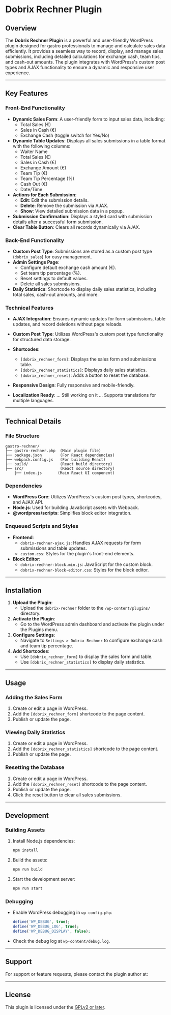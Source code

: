# Dobrix Rechner Plugin

## Overview

The **Dobrix Rechner Plugin** is a powerful and user-friendly WordPress plugin designed for gastro professionals to manage and calculate sales data efficiently. It provides a seamless way to record, display, and manage sales submissions, including detailed calculations for exchange cash, team tips, and cash-out amounts. The plugin integrates with WordPress's custom post types and AJAX functionality to ensure a dynamic and responsive user experience.

---

## Key Features

### Front-End Functionality

- **Dynamic Sales Form**: A user-friendly form to input sales data, including:
  - Total Sales (€)
  - Sales in Cash (€)
  - Exchange Cash (toggle switch for Yes/No)
- **Dynamic Table Updates**: Displays all sales submissions in a table format with the following columns:
  - Waiter Name
  - Total Sales (€)
  - Sales in Cash (€)
  - Exchange Amount (€)
  - Team Tip (€)
  - Team Tip Percentage (%)
  - Cash Out (€)
  - Date/Time
- **Actions for Each Submission**:
  - **Edit**: Edit the submission details.
  - **Delete**: Remove the submission via AJAX.
  - **Show**: View detailed submission data in a popup.
- **Submission Confirmation**: Displays a styled card with submission details after a successful form submission.
- **Clear Table Button**: Clears all records dynamically via AJAX.

### Back-End Functionality

- **Custom Post Type**: Submissions are stored as a custom post type (`dobrix_sales`) for easy management.
- **Admin Settings Page**:
  - Configure default exchange cash amount (€).
  - Set team tip percentage (%).
  - Reset settings to default values.
  - Delete all sales submissions.
- **Daily Statistics**: Shortcode to display daily sales statistics, including total sales, cash-out amounts, and more.

### Technical Features

- **AJAX Integration**: Ensures dynamic updates for form submissions, table updates, and record deletions without page reloads.
- **Custom Post Type**: Utilizes WordPress's custom post type functionality for structured data storage.
- **Shortcodes**:
  - `[dobrix_rechner_form]`: Displays the sales form and submissions table.
  - `[dobrix_rechner_statistics]`: Displays daily sales statistics.
  - `[dobrix_rechner_reset]`: Adds a button to reset the database.
- **Responsive Design**: Fully responsive and mobile-friendly.

- **Localization Ready**: ... Still working on it ...
  Supports translations for multiple languages.

---

## Technical Details

### File Structure

```
gastro-rechner/
├── gastro-rechner.php  (Main plugin file)
├── package.json        (For React dependencies)
├── webpack.config.js   (For building React)
├── build/              (React build directory)
├── src/                (React source directory)
    ├── index.js       (Main React UI component)
```

### Dependencies

- **WordPress Core**: Utilizes WordPress's custom post types, shortcodes, and AJAX API.
- **Node.js**: Used for building JavaScript assets with Webpack.
- **@wordpress/scripts**: Simplifies block editor integration.

### Enqueued Scripts and Styles

- **Frontend**:
  - `dobrix-rechner-ajax.js`: Handles AJAX requests for form submissions and table updates.
  - `custom.css`: Styles for the plugin's front-end elements.
- **Block Editor**:
  - `dobrix-rechner-block.min.js`: JavaScript for the custom block.
  - `dobrix-rechner-block-editor.css`: Styles for the block editor.

---

## Installation

1. **Upload the Plugin**:
   - Upload the `dobrix-rechner` folder to the `/wp-content/plugins/` directory.
2. **Activate the Plugin**:
   - Go to the WordPress admin dashboard and activate the plugin under the Plugins menu.
3. **Configure Settings**:
   - Navigate to `Settings > Dobrix Rechner` to configure exchange cash and team tip percentage.
4. **Add Shortcodes**:
   - Use `[dobrix_rechner_form]` to display the sales form and table.
   - Use `[dobrix_rechner_statistics]` to display daily statistics.

---

## Usage

### Adding the Sales Form

1. Create or edit a page in WordPress.
2. Add the `[dobrix_rechner_form]` shortcode to the page content.
3. Publish or update the page.

### Viewing Daily Statistics

1. Create or edit a page in WordPress.
2. Add the `[dobrix_rechner_statistics]` shortcode to the page content.
3. Publish or update the page.

### Resetting the Database

1. Create or edit a page in WordPress.
2. Add the `[dobrix_rechner_reset]` shortcode to the page content.
3. Publish or update the page.
4. Click the reset button to clear all sales submissions.

---

## Development

### Building Assets

1. Install Node.js dependencies:
   ```bash
   npm install
   ```
2. Build the assets:
   ```bash
   npm run build
   ```
3. Start the development server:
   ```bash
   npm run start
   ```

### Debugging

- Enable WordPress debugging in `wp-config.php`:
  ```php
  define('WP_DEBUG', true);
  define('WP_DEBUG_LOG', true);
  define('WP_DEBUG_DISPLAY', false);
  ```
- Check the debug log at `wp-content/debug.log`.

---

## Support

For support or feature requests, please contact the plugin author at:

---

## License

This plugin is licensed under the [GPLv2 or later](https://www.gnu.org/licenses/gpl-2.0.html).

